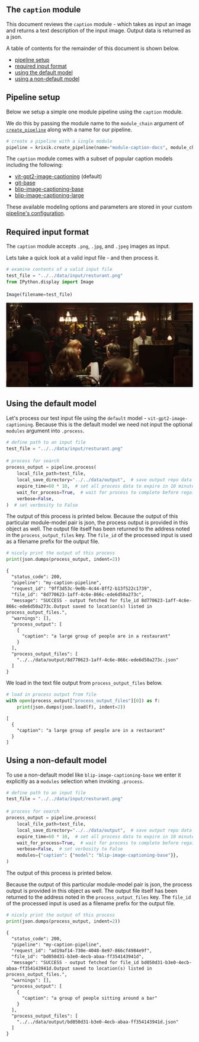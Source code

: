 ## The `caption` module

This document reviews the `caption` module - which takes as input an image and returns a text description of the input image.  Output data is returned as a json.

A table of contents for the remainder of this document is shown below.

- [pipeline setup](#pipeline-setup)
- [required input format](#required-input-format)
- [using the default model](#using-the-default-model)
- [using a non-default model](#using-a-non-default-model)

## Pipeline setup

Below we setup a simple one module pipeline using the `caption` module.  

We do this by passing the module name to the `module_chain` argument of [`create_pipeline`](system/create_save_load.md) along with a name for our pipeline.


```python
# create a pipeline with a single module
pipeline = krixik.create_pipeline(name="module-caption-docs", module_chain=["caption"])
```

The `caption` module comes with a subset of popular caption models including the following:

- [vit-gpt2-image-captioning](https://huggingface.co/nlpconnect/vit-gpt2-image-captioning) (default)
- [git-base](https://huggingface.co/microsoft/git-base)
- [blip-image-captioning-base](https://huggingface.co/Salesforce/blip-image-captioning-base)
- [blip-image-captioning-large](https://huggingface.co/Salesforce/blip-image-captioning-large)

These available modeling options and parameters are stored in your custom [pipeline's configuration](system/create_save_load.md).

## Required input format

The `caption` module accepts `.png`, `.jpg`, and `.jpeg` images as input.

Lets take a quick look at a valid input file - and then process it.


```python
# examine contents of a valid input file
test_file = "../../data/input/resturant.png"
from IPython.display import Image

Image(filename=test_file)
```




    
![png](caption_files/caption_7_0.png)
    



## Using the default model

Let's process our test input file using the `default` model - `vit-gpt2-image-captioning`.  Because this is the default model we need not input the optional `modules` argument into `.process`.


```python
# define path to an input file
test_file = "../../data/input/resturant.png"

# process for search
process_output = pipeline.process(
    local_file_path=test_file,
    local_save_directory="../../data/output",  # save output repo data output subdir
    expire_time=60 * 10,  # set all process data to expire in 10 minutes
    wait_for_process=True,  # wait for process to complete before regaining ide
    verbose=False,
)  # set verbosity to False
```

The output of this process is printed below.  Because the output of this particular module-model pair is json, the process output is provided in this object as well.  The output file itself has been returned to the address noted in the `process_output_files` key.  The `file_id` of the processed input is used as a filename prefix for the output file.


```python
# nicely print the output of this process
print(json.dumps(process_output, indent=2))
```

    {
      "status_code": 200,
      "pipeline": "my-caption-pipeline",
      "request_id": "9ff3d53c-9e0b-4c44-8ff2-b13f522c1739",
      "file_id": "8d770623-1aff-4c6e-866c-ede6d50a273c",
      "message": "SUCCESS - output fetched for file_id 8d770623-1aff-4c6e-866c-ede6d50a273c.Output saved to location(s) listed in process_output_files.",
      "warnings": [],
      "process_output": [
        {
          "caption": "a large group of people are in a restaurant"
        }
      ],
      "process_output_files": [
        "../../data/output/8d770623-1aff-4c6e-866c-ede6d50a273c.json"
      ]
    }


We load in the text file output from `process_output_files` below. 


```python
# load in process output from file
with open(process_output["process_output_files"][0]) as f:
    print(json.dumps(json.load(f), indent=2))
```

    [
      {
        "caption": "a large group of people are in a restaurant"
      }
    ]


## Using a non-default model

To use a non-default model like `blip-image-captioning-base` we enter it explicitly as a `modules` selection when invoking `.process`.


```python
# define path to an input file
test_file = "../../data/input/resturant.png"

# process for search
process_output = pipeline.process(
    local_file_path=test_file,
    local_save_directory="../../data/output",  # save output repo data output subdir
    expire_time=60 * 10,  # set all process data to expire in 10 minutes
    wait_for_process=True,  # wait for process to complete before regaining ide
    verbose=False,  # set verbosity to False
    modules={"caption": {"model": "blip-image-captioning-base"}},
)
```

The output of this process is printed below.  

Because the output of this particular module-model pair is json, the process output is provided in this object as well.  The output file itself has been returned to the address noted in the `process_output_files` key.  The `file_id` of the processed input is used as a filename prefix for the output file.


```python
# nicely print the output of this process
print(json.dumps(process_output, indent=2))
```

    {
      "status_code": 200,
      "pipeline": "my-caption-pipeline",
      "request_id": "ad19af14-730e-4048-8e97-866cf4984e9f",
      "file_id": "bd050d31-b3e0-4ecb-abaa-ff354143941d",
      "message": "SUCCESS - output fetched for file_id bd050d31-b3e0-4ecb-abaa-ff354143941d.Output saved to location(s) listed in process_output_files.",
      "warnings": [],
      "process_output": [
        {
          "caption": "a group of people sitting around a bar"
        }
      ],
      "process_output_files": [
        "../../data/output/bd050d31-b3e0-4ecb-abaa-ff354143941d.json"
      ]
    }


